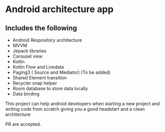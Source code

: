# Android architecture app
## Includes the following
- Android Respository architecture
- MVVM 
- Jepack libraries
- Carousel view
- Kotlin
- Kotlin Flow and Livedata
- Paging3 ( Source and Mediator) (To be added)
- Shared Element transition
- Recycler snap helper
- Room database to store data locally
- Data binding

This project can help android developers when starting a new project and writing code from scratch giving you a good headstart and a clean architecture

PR are accepted.
